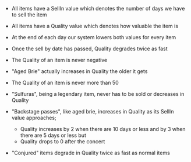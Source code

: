 * All items have a SellIn value which denotes the number of days we have to sell the item
* All items have a Quality value which denotes how valuable the item is
* At the end of each day our system lowers both values for every item
* Once the sell by date has passed, Quality degrades twice as fast
* The Quality of an item is never negative
* "Aged Brie" actually increases in Quality the older it gets
* The Quality of an item is never more than 50
* "Sulfuras", being a legendary item, never has to be sold or decreases in Quality
* "Backstage passes", like aged brie, increases in Quality as its SellIn value approaches;
  * Quality increases by 2 when there are 10 days or less and by 3 when there are 5 days or less but
  * Quality drops to 0 after the concert
  
  
* "Conjured" items degrade in Quality twice as fast as normal items
